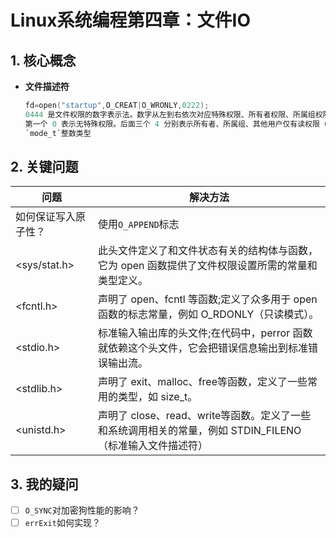 # Linux系统编程第四章：文件IO

## 1. 核心概念
- **文件描述符**  
  ```c
  fd=open("startup",O_CREAT|O_WRONLY,0222);
  0444 是文件权限的数字表示法。数字从左到右依次对应特殊权限、所有者权限、所属组权限、其他用户权限。
  第一个 0 表示无特殊权限。后面三个 4 分别表示所有者、所属组、其他用户仅有读权限（读权限数值为 4，写为 2，执行 为 1）。
  `mode_t`整数类型
  ```

## 2. 关键问题
| 问题                  | 解决方法              |
|-----------------------|---------------------|
| 如何保证写入原子性？   | 使用`O_APPEND`标志   |
| <sys/stat.h>        |此头文件定义了和文件状态有关的结构体与函数，它为 open 函数提供了文件权限设置所需的常量和类型定义。|
| <fcntl.h>           |声明了 open、fcntl 等函数;定义了众多用于 open 函数的标志常量，例如 O_RDONLY（只读模式）。|
| <stdio.h>           |标准输入输出库的头文件;在代码中，perror 函数就依赖这个头文件，它会把错误信息输出到标准错误输出流。|
| <stdlib.h>          |声明了 exit、malloc、free等函数，定义了一些常用的类型，如 size_t。|
| <unistd.h>          |声明了 close、read、write等函数。定义了一些和系统调用相关的常量，例如 STDIN_FILENO（标准输入文件描述符）|

## 3. 我的疑问
- [ ] `O_SYNC`对加密狗性能的影响？
- [ ] `errExit`如何实现？